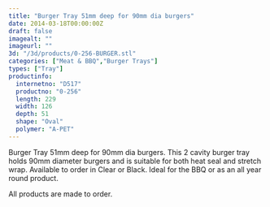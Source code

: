 ```yaml
---
title: "Burger Tray 51mm deep for 90mm dia burgers"
date: 2014-03-18T00:00:00Z
draft: false
imagealt: ""
imageurl: ""
3d: "/3d/products/0-256-BURGER.stl"
categories: ["Meat & BBQ","Burger Trays"]
types: ["Tray"]
productinfo:
  internetno: "D517"
  productno: "0-256"
  length: 229
  width: 126
  depth: 51
  shape: "Oval"
  polymer: "A-PET"
---
```

Burger Tray 51mm deep for 90mm dia burgers. This 2 cavity burger tray holds 90mm diameter burgers and is suitable for both heat seal and stretch wrap. Available to order in Clear or Black. Ideal for the BBQ or as an all year round product.

All products are made to order.